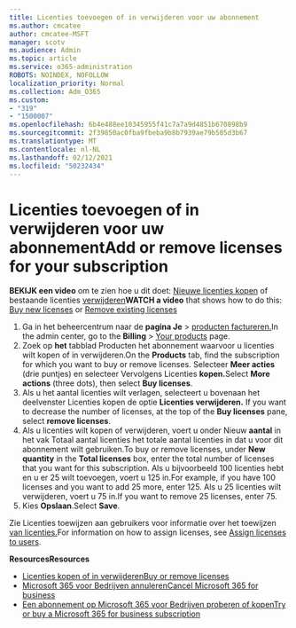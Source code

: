 ```yaml
---
title: Licenties toevoegen of in verwijderen voor uw abonnement
ms.author: cmcatee
author: cmcatee-MSFT
manager: scotv
ms.audience: Admin
ms.topic: article
ms.service: o365-administration
ROBOTS: NOINDEX, NOFOLLOW
localization_priority: Normal
ms.collection: Adm_O365
ms.custom:
- "319"
- "1500007"
ms.openlocfilehash: 6b4e488ee10345955f41c7a7a9d4851b670898b9
ms.sourcegitcommit: 2f39850ac0fba9fbeba9b8b7939ae79b505d3b67
ms.translationtype: MT
ms.contentlocale: nl-NL
ms.lasthandoff: 02/12/2021
ms.locfileid: "50232434"
---
```

# <a name="add-or-remove-licenses-for-your-subscription"></a><span data-ttu-id="f12e5-102">Licenties toevoegen of in verwijderen voor uw abonnement</span><span class="sxs-lookup"><span data-stu-id="f12e5-102">Add or remove licenses for your subscription</span></span>

<span data-ttu-id="f12e5-103">**BEKIJK een video** om te zien hoe u dit doet: [Nieuwe licenties kopen](https://go.microsoft.com/fwlink/p/?linkid=2154857) of bestaande licenties [verwijderen](https://go.microsoft.com/fwlink/p/?linkid=2154938)</span><span class="sxs-lookup"><span data-stu-id="f12e5-103">**WATCH a video** that shows how to do this: [Buy new licenses](https://go.microsoft.com/fwlink/p/?linkid=2154857) or [Remove existing licenses](https://go.microsoft.com/fwlink/p/?linkid=2154938)</span></span>

1. <span data-ttu-id="f12e5-104">Ga in het beheercentrum naar de **pagina Je**  >  [producten factureren.](https://go.microsoft.com/fwlink/p/?linkid=842054)</span><span class="sxs-lookup"><span data-stu-id="f12e5-104">In the admin center, go to the **Billing** > [Your products](https://go.microsoft.com/fwlink/p/?linkid=842054) page.</span></span>
2. <span data-ttu-id="f12e5-105">Zoek op **het** tabblad Producten het abonnement waarvoor u licenties wilt kopen of in verwijderen.</span><span class="sxs-lookup"><span data-stu-id="f12e5-105">On the **Products** tab, find the subscription for which you want to buy or remove licenses.</span></span> <span data-ttu-id="f12e5-106">Selecteer **Meer acties** (drie puntjes) en selecteer Vervolgens Licenties **kopen.**</span><span class="sxs-lookup"><span data-stu-id="f12e5-106">Select **More actions** (three dots), then select **Buy licenses**.</span></span>
3. <span data-ttu-id="f12e5-107">Als u het aantal licenties wilt verlagen, selecteert u bovenaan het deelvenster Licenties kopen de optie **Licenties verwijderen.** </span><span class="sxs-lookup"><span data-stu-id="f12e5-107">If you want to decrease the number of licenses, at the top of the **Buy licenses** pane, select **remove licenses**.</span></span>
4. <span data-ttu-id="f12e5-108">Als u licenties wilt kopen of  verwijderen, voert u onder Nieuw **aantal** in het vak Totaal aantal licenties het totale aantal licenties in dat u voor dit abonnement wilt gebruiken.</span><span class="sxs-lookup"><span data-stu-id="f12e5-108">To buy or remove licenses, under **New quantity** in the **Total licenses** box, enter the total number of licenses that you want for this subscription.</span></span> <span data-ttu-id="f12e5-109">Als u bijvoorbeeld 100 licenties hebt en u er 25 wilt toevoegen, voert u 125 in.</span><span class="sxs-lookup"><span data-stu-id="f12e5-109">For example, if you have 100 licenses and you want to add 25 more, enter 125.</span></span> <span data-ttu-id="f12e5-110">Als u 25 licenties wilt verwijderen, voert u 75 in.</span><span class="sxs-lookup"><span data-stu-id="f12e5-110">If you want to remove 25 licenses, enter 75.</span></span>
5. <span data-ttu-id="f12e5-111">Kies **Opslaan**.</span><span class="sxs-lookup"><span data-stu-id="f12e5-111">Select **Save**.</span></span>

<span data-ttu-id="f12e5-112">Zie Licenties toewijzen aan gebruikers voor informatie over het toewijzen [van licenties.](https://docs.microsoft.com/microsoft-365/admin/manage/assign-licenses-to-users)</span><span class="sxs-lookup"><span data-stu-id="f12e5-112">For information on how to assign licenses, see [Assign licenses to users](https://docs.microsoft.com/microsoft-365/admin/manage/assign-licenses-to-users).</span></span>

<span data-ttu-id="f12e5-113">**Resources**</span><span class="sxs-lookup"><span data-stu-id="f12e5-113">**Resources**</span></span>
  
- [<span data-ttu-id="f12e5-114">Licenties kopen of in verwijderen</span><span class="sxs-lookup"><span data-stu-id="f12e5-114">Buy or remove licenses</span></span>](https://docs.microsoft.com/microsoft-365/commerce/licenses/buy-licenses)
- [<span data-ttu-id="f12e5-115">Microsoft 365 voor Bedrijven annuleren</span><span class="sxs-lookup"><span data-stu-id="f12e5-115">Cancel Microsoft 365 for business</span></span>](https://docs.microsoft.com/microsoft-365/commerce/subscriptions/cancel-your-subscription)
- [<span data-ttu-id="f12e5-116">Een abonnement op Microsoft 365 voor Bedrijven proberen of kopen</span><span class="sxs-lookup"><span data-stu-id="f12e5-116">Try or buy a Microsoft 365 for business subscription</span></span>](https://docs.microsoft.com/microsoft-365/commerce/try-or-buy-microsoft-365)